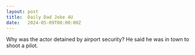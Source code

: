 ```yaml
---
layout: post
title:  Daily Dad Joke 4U
date:   2024-05-09T00:00:00Z
---
```

Why was the actor detained by airport security? He said he was in town to shoot a pilot.
